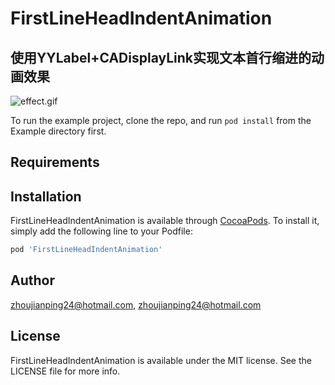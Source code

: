 # FirstLineHeadIndentAnimation

## 使用YYLabel+CADisplayLink实现文本首行缩进的动画效果

![effect.gif](https://github.com/Rogue24/FirstLineHeadIndentAnimation/raw/master/Cover/cover.gif)

To run the example project, clone the repo, and run `pod install` from the Example directory first.

## Requirements

## Installation

FirstLineHeadIndentAnimation is available through [CocoaPods](https://cocoapods.org). To install
it, simply add the following line to your Podfile:

```ruby
pod 'FirstLineHeadIndentAnimation'
```

## Author

zhoujianping24@hotmail.com, zhoujianping24@hotmail.com

## License

FirstLineHeadIndentAnimation is available under the MIT license. See the LICENSE file for more info.
